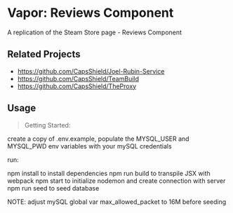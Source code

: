 # Vapor: Reviews Component
A replication of the Steam Store page - Reviews Component

## Related Projects

  - https://github.com/CapsShield/Joel-Rubin-Service
  - https://github.com/CapsShield/TeamBuild
  - https://github.com/CapsShield/TheProxy

## Usage

> Getting Started:

create a copy of .env.example, populate the MYSQL_USER and MYSQL_PWD env variables with your mySQL credentials

run:

npm install to install dependencies
npm run build to transpile JSX with webpack
npm start to initialize nodemon and create connection with server
npm run seed to seed database

NOTE: adjust mySQL global var max_allowed_packet to 16M before seeding
